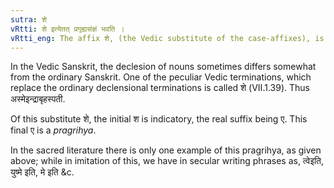 ```yaml
---
sutra: शे
vRtti: शे इत्येतत् प्रगृह्यसंज्ञं भवति ।
vRtti_eng: The affix शे, (the Vedic substitute of the case-affixes), is a _pragrihya_.
---
```

In the Vedic Sanskrit, the declesion of nouns sometimes differs somewhat from the ordinary Sanskrit. One of the peculiar Vedic terminations, which replace the ordinary declensional terminations is called शे (VII.1.39). Thus अस्मेइन्द्राबृहस्पती.

Of this substitute शे, the initial श is indicatory, the real suffix being ए. This final ए is a _pragrihya_.

In the sacred literature there is only one example of this pragrihya, as given above; while in imitation of this, we have in secular writing phrases as, त्वेइति, युष्मे इति, मे इति &c.
